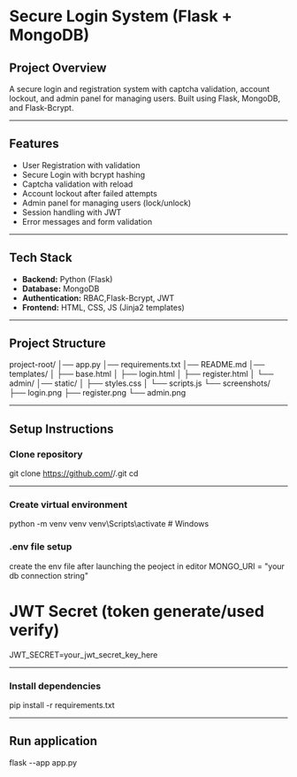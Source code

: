 # Secure Login System (Flask + MongoDB)

## Project Overview
A secure login and registration system with captcha validation, account lockout, and admin panel for managing users. Built using Flask, MongoDB, and Flask-Bcrypt.

---

## Features
- User Registration with validation
- Secure Login with bcrypt hashing
- Captcha validation with reload
- Account lockout after failed attempts
- Admin panel for managing users (lock/unlock)
- Session handling with JWT
- Error messages and form validation

---

## Tech Stack
- **Backend:** Python (Flask)
- **Database:** MongoDB
- **Authentication:** RBAC,Flask-Bcrypt, JWT
- **Frontend:** HTML, CSS, JS (Jinja2 templates)

---

## Project Structure
project-root/
│── app.py
│── requirements.txt
│── README.md
│── templates/
│ ├── base.html
│ ├── login.html
│ ├── register.html
│ └── admin/
│── static/
│ ├── styles.css
│ └── scripts.js
└── screenshots/
├── login.png
├── register.png
└── admin.png

---

## Setup Instructions

### Clone repository

git clone https://github.com/<your-username>/<repo-name>.git
cd <repo-name>

---
### Create virtual environment
python -m venv venv
venv\Scripts\activate    # Windows


### .env file setup
create the env file after launching the peoject in editor
MONGO_URI = "your db connection string"
# JWT Secret (token generate/used verify)
JWT_SECRET=your_jwt_secret_key_here

---
### Install dependencies
pip install -r requirements.txt

---
## Run application
flask --app app.py 
